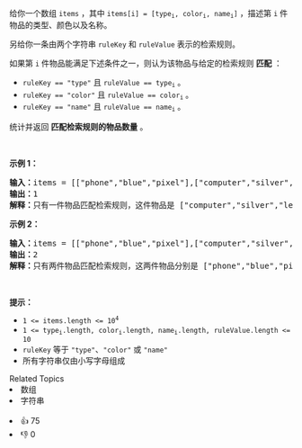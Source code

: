 <p>给你一个数组 <code>items</code> ，其中&nbsp;<code>items[i] = [type<sub>i</sub>, color<sub>i</sub>, name<sub>i</sub>]</code> ，描述第 <code>i</code> 件物品的类型、颜色以及名称。</p>

<p>另给你一条由两个字符串&nbsp;<code>ruleKey</code> 和 <code>ruleValue</code> 表示的检索规则。</p>

<p>如果第 <code>i</code> 件物品能满足下述条件之一，则认为该物品与给定的检索规则 <strong>匹配</strong> ：</p>

<ul> 
 <li><code>ruleKey == "type"</code> 且 <code>ruleValue == type<sub>i</sub></code> 。</li> 
 <li><code>ruleKey == "color"</code> 且 <code>ruleValue == color<sub>i</sub></code> 。</li> 
 <li><code>ruleKey == "name"</code> 且 <code>ruleValue == name<sub>i</sub></code> 。</li> 
</ul>

<p>统计并返回 <strong>匹配检索规则的物品数量</strong> 。</p>

<p>&nbsp;</p>

<p><strong>示例 1：</strong></p>

<pre>
<strong>输入：</strong>items = [["phone","blue","pixel"],["computer","silver","lenovo"],["phone","gold","iphone"]], ruleKey = "color", ruleValue = "silver"
<strong>输出：</strong>1
<strong>解释：</strong>只有一件物品匹配检索规则，这件物品是 ["computer","silver","lenovo"] 。
</pre>

<p><strong>示例 2：</strong></p>

<pre>
<strong>输入：</strong>items = [["phone","blue","pixel"],["computer","silver","phone"],["phone","gold","iphone"]], ruleKey = "type", ruleValue = "phone"
<strong>输出：</strong>2
<strong>解释：</strong>只有两件物品匹配检索规则，这两件物品分别是 ["phone","blue","pixel"] 和 ["phone","gold","iphone"] 。注意，["computer","silver","phone"] 未匹配检索规则。</pre>

<p>&nbsp;</p>

<p><strong>提示：</strong></p>

<ul> 
 <li><code>1 &lt;= items.length &lt;= 10<sup>4</sup></code></li> 
 <li><code>1 &lt;= type<sub>i</sub>.length, color<sub>i</sub>.length, name<sub>i</sub>.length, ruleValue.length &lt;= 10</code></li> 
 <li><code>ruleKey</code> 等于 <code>"type"</code>、<code>"color"</code> 或 <code>"name"</code></li> 
 <li>所有字符串仅由小写字母组成</li> 
</ul>

<div><div>Related Topics</div><div><li>数组</li><li>字符串</li></div></div><br><div><li>👍 75</li><li>👎 0</li></div>